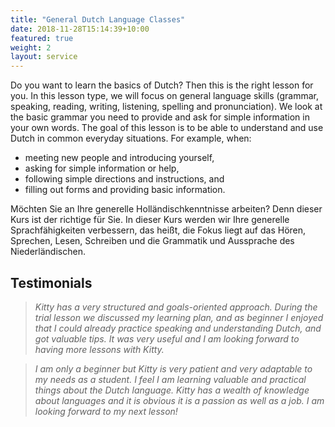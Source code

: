```yaml
---
title: "General Dutch Language Classes"
date: 2018-11-28T15:14:39+10:00
featured: true
weight: 2
layout: service
---
```

Do you want to learn the basics of Dutch? Then this is the right lesson for you. In this lesson type, we will focus on general language skills (grammar, speaking, reading, writing, listening, spelling and pronunciation). We look at the basic grammar you need to provide and ask for simple information in your own words. The goal of this lesson is to be able to understand and use Dutch in common everyday situations. For example, when:
- meeting new people and introducing yourself, 
- asking for simple information or help, 
- following simple directions and instructions, and
- filling out forms and providing basic information.

Möchten Sie an Ihre generelle Holländischkenntnisse arbeiten? Denn dieser Kurs ist der richtige für Sie. In dieser Kurs werden wir Ihre generelle Sprachfähigkeiten verbessern, das heißt, die Fokus liegt auf das Hören, Sprechen, Lesen, Schreiben und die Grammatik und Aussprache des Niederländischen. 


## Testimonials
> _Kitty has a very structured and goals-oriented approach. During the trial lesson we discussed my learning plan, and as beginner I enjoyed that I could already practice speaking and understanding Dutch, and got valuable tips. It was very useful and I am looking forward to having more lessons with Kitty._

> _I am only a beginner but Kitty is very patient and very adaptable to my needs as a student. I feel I am learning valuable and practical things about the Dutch language. Kitty has a wealth of knowledge about languages and it is obvious it is a passion as well as a job. I am looking forward to my next lesson!_


